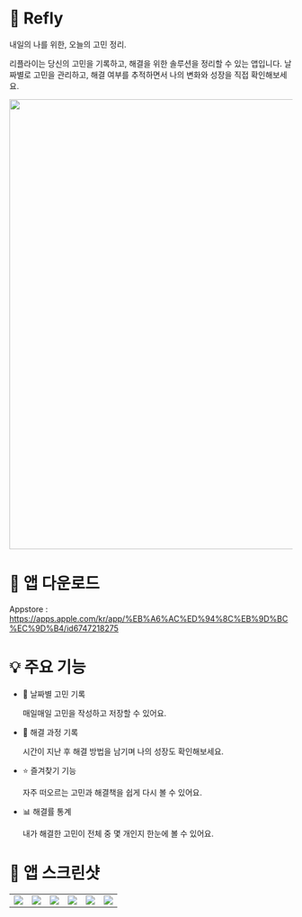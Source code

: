 # 📱 Refly
내일의 나를 위한, 오늘의 고민 정리.

리플라이는 당신의 고민을 기록하고, 해결을 위한 솔루션을 정리할 수 있는 앱입니다.
날짜별로 고민을 관리하고, 해결 여부를 추적하면서 나의 변화와 성장을 직접 확인해보세요.

<p align="center">
<img src=https://github.com/user-attachments/assets/4c8f8566-8739-4f4e-915f-baa6d54b703c/ width = 800></img>
</p>

# 📲 앱 다운로드
Appstore : https://apps.apple.com/kr/app/%EB%A6%AC%ED%94%8C%EB%9D%BC%EC%9D%B4/id6747218275

# 💡 주요 기능
- 📅 날짜별 고민 기록

  매일매일 고민을 작성하고 저장할 수 있어요.

- 🔁 해결 과정 기록

  시간이 지난 후 해결 방법을 남기며 나의 성장도 확인해보세요.

- ⭐️ 즐겨찾기 기능

  자주 떠오르는 고민과 해결책을 쉽게 다시 볼 수 있어요.

- 📊 해결률 통계

  내가 해결한 고민이 전체 중 몇 개인지 한눈에 볼 수 있어요.


# 📸 앱 스크린샷
<table>
  <tr>
    <td>
      <img src = https://github.com/user-attachments/assets/a9411e38-6ec2-4745-8d43-7e96a4a14797>
    </td>
    <td>
      <img src = https://github.com/user-attachments/assets/f5b68f96-eae7-4def-b292-a9b5f73ad7a0>
    </td>
    <td>
      <img src = https://github.com/user-attachments/assets/512141ee-bcd8-4c5c-ac8d-ed46cfc50726>
    </td>
    <td>
      <img src = https://github.com/user-attachments/assets/c4b97ee2-71de-46c9-997c-d1d7d5fdecf7>
    </td>
    <td>
      <img src = https://github.com/user-attachments/assets/36c4a997-05f0-4f88-b80d-b1061a04452f>
    </td>
    <td>
      <img src = https://github.com/user-attachments/assets/eb6be8a7-6f2e-47ab-9090-3e2481f3c9d0>
    </td>
  </tr>
</table>


